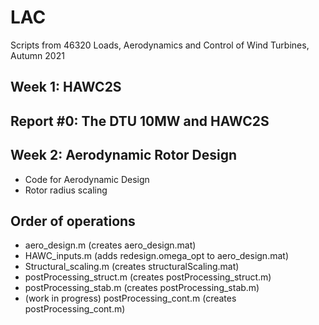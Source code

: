 # LAC
Scripts from 46320 Loads, Aerodynamics and Control of Wind Turbines, Autumn 2021

## Week 1: HAWC2S

## Report #0: The DTU 10MW and HAWC2S

## Week 2: Aerodynamic Rotor Design
* Code for Aerodynamic Design
* Rotor radius scaling

## Order of operations

* aero_design.m (creates aero_design.mat)
* HAWC_inputs.m (adds redesign.omega_opt to aero_design.mat)
* Structural_scaling.m (creates structuralScaling.mat)
* postProcessing_struct.m (creates postProcessing_struct.m)
* postProcessing_stab.m (creates postProcessing_stab.m)
* (work in progress) postProcessing_cont.m (creates postProcessing_cont.m)
